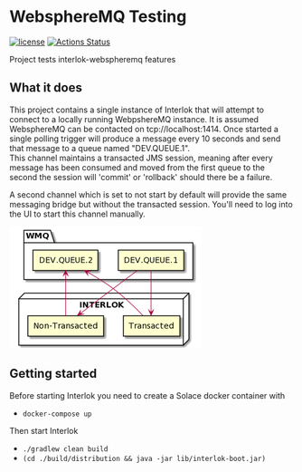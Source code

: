 # WebsphereMQ Testing

[![license](https://img.shields.io/github/license/interlok-testing/testing_webspheremq.svg)](https://github.com/interlok-testing/testing_webspheremq/blob/develop/LICENSE)
[![Actions Status](https://github.com/interlok-testing/testing_webspheremq/actions/workflows/gradle-build.yml/badge.svg)](https://github.com/interlok-testing/testing_webspheremq/actions/workflows/gradle-build.yml)

Project tests interlok-webspheremq features

## What it does

This project contains a single instance of Interlok that will attempt to connect to a locally running WebpshereMQ instance.  It is assumed WebsphereMQ can be contacted on tcp://localhost:1414.  Once started a single polling trigger will produce a message every 10 seconds and send that message to a queue named "DEV.QUEUE.1".  
This channel maintains a transacted JMS session, meaning after every message has been consumed and moved from the first queue to the second the session will 'commit' or 'rollback' should there be a failure.

A second channel which is set to not start by default will provide the same messaging bridge but without the transacted session.  You'll need to log into the UI to start this channel manually.

![wmq diagram](/wmq.png "wmq diagram")
 
## Getting started

Before starting Interlok you need to create a Solace docker container with

* `docker-compose up`

Then start Interlok

* `./gradlew clean build`
* `(cd ./build/distribution && java -jar lib/interlok-boot.jar)`

